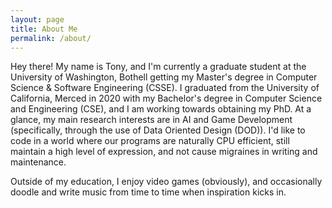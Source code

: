 ```yaml
---
layout: page
title: About Me
permalink: /about/
---
```

Hey there! My name is Tony, and I'm currently a graduate student at the University of Washington, Bothell getting my Master's
degree in Computer Science & Software Engineering (CSSE). I graduated from the University of California, Merced in 2020 with my Bachelor's degree in Computer Science and Engineering (CSE), and I am working  towards obtaining my PhD. At a glance, my main research interests are in AI and Game Development (specifically, through the use of Data Oriented Design (DOD)). I'd like to code in a world where our programs are naturally CPU efficient, still maintain a high level of expression, and not cause migraines in writing and maintenance.

Outside of my education, I enjoy video games (obviously), and occasionally doodle and write music from time to time when inspiration kicks in.
